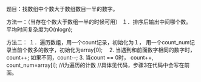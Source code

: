 题目：找数组中个数大于数组数目一半的数字。

方法一：（当存在个数大于数组一半的时候可用）
１．排序后输出中间哪个数。
平均时间复杂度为O(nlogn);

方法二：
１．遍历数组，用一个count记录，初始化为１，
    用一个count_num记录当前个数多的数字，初始化为array[0];　
2. 当遇到和前面数字相同的数字时，count++; 如果不同，count--;
3. 当count == 0时， count++, count_num=array[i];   //i为遍历的计数
//具体见代码，步骤3在代码中会写在前面。

